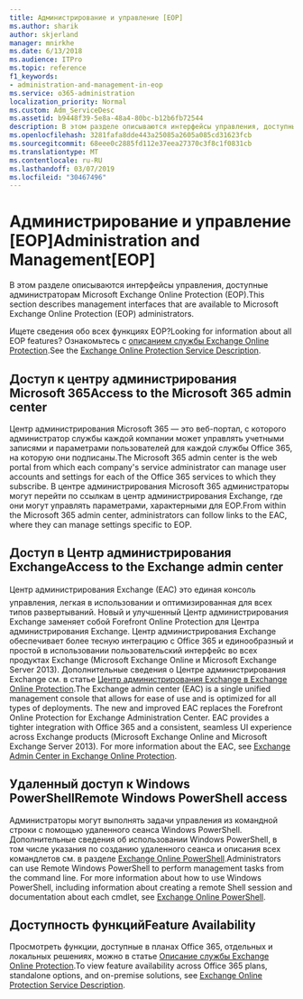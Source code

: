 ```yaml
---
title: Администрирование и управление [EOP]
ms.author: sharik
author: skjerland
manager: mnirkhe
ms.date: 6/13/2018
ms.audience: ITPro
ms.topic: reference
f1_keywords:
- administration-and-management-in-eop
ms.service: o365-administration
localization_priority: Normal
ms.custom: Adm_ServiceDesc
ms.assetid: b9448f39-5e8a-48a4-80bc-b12b6fb72544
description: В этом разделе описываются интерфейсы управления, доступные администраторам Microsoft Exchange Online Protection (EOP).
ms.openlocfilehash: 3281fafa8dde443a25085a2605a085cd31623fcb
ms.sourcegitcommit: 68eee0c2885fd112e37eea27370c3f8c1f0831cb
ms.translationtype: MT
ms.contentlocale: ru-RU
ms.lasthandoff: 03/07/2019
ms.locfileid: "30467496"
---
```

# <a name="administration-and-managementeop"></a><span data-ttu-id="5aa04-103">Администрирование и управление [EOP]</span><span class="sxs-lookup"><span data-stu-id="5aa04-103">Administration and Management[EOP]</span></span>

<span data-ttu-id="5aa04-104">В этом разделе описываются интерфейсы управления, доступные администраторам Microsoft Exchange Online Protection (EOP).</span><span class="sxs-lookup"><span data-stu-id="5aa04-104">This section describes management interfaces that are available to Microsoft Exchange Online Protection (EOP) administrators.</span></span>
  
<span data-ttu-id="5aa04-105">Ищете сведения обо всех функциях EOP?</span><span class="sxs-lookup"><span data-stu-id="5aa04-105">Looking for information about all EOP features?</span></span> <span data-ttu-id="5aa04-106">Ознакомьтесь с [описанием службы Exchange Online Protection](exchange-online-protection-service-description.md).</span><span class="sxs-lookup"><span data-stu-id="5aa04-106">See the [Exchange Online Protection Service Description](exchange-online-protection-service-description.md).</span></span>
  
## <a name="access-to-the-microsoft-365-admin-center"></a><span data-ttu-id="5aa04-107">Доступ к центру администрирования Microsoft 365</span><span class="sxs-lookup"><span data-stu-id="5aa04-107">Access to the Microsoft 365 admin center</span></span>
<span data-ttu-id="5aa04-108"><a name="BKMK_accesstotheoffice365admincenter"> </a></span><span class="sxs-lookup"><span data-stu-id="5aa04-108"></span></span>

<span data-ttu-id="5aa04-109">Центр администрирования Microsoft 365 — это веб-портал, с которого администратор службы каждой компании может управлять учетными записями и параметрами пользователей для каждой службы Office 365, на которую они подписаны.</span><span class="sxs-lookup"><span data-stu-id="5aa04-109">The Microsoft 365 admin center is the web portal from which each company's service administrator can manage user accounts and settings for each of the Office 365 services to which they subscribe.</span></span> <span data-ttu-id="5aa04-110">В центре администрирования Microsoft 365 администраторы могут перейти по ссылкам в центр администрирования Exchange, где они могут управлять параметрами, характерными для EOP.</span><span class="sxs-lookup"><span data-stu-id="5aa04-110">From within the Microsoft 365 admin center, administrators can follow links to the EAC, where they can manage settings specific to EOP.</span></span>
  
## <a name="access-to-the-exchange-admin-center"></a><span data-ttu-id="5aa04-111">Доступ в Центр администрирования Exchange</span><span class="sxs-lookup"><span data-stu-id="5aa04-111">Access to the Exchange admin center</span></span>
<span data-ttu-id="5aa04-112"><a name="BKMK_accesstotheexchangeadmincenter"> </a></span><span class="sxs-lookup"><span data-stu-id="5aa04-112"></span></span>

<span data-ttu-id="5aa04-p103">Центр администрирования Exchange (EAC)  это единая консоль управления, легкая в использовании и оптимизированная для всех типов развертываний. Новый и улучшенный Центр администрирования Exchange заменяет собой Forefront Online Protection для Центра администрирования Exchange. Центр администрирования Exchange обеспечивает более тесную интеграцию с Office 365 и единообразный и простой в использовании пользовательский интерфейс во всех продуктах Exchange (Microsoft Exchange Online и Microsoft Exchange Server 2013). Дополнительные сведения о Центре администрирования Exchange см. в статье [Центр администрирования Exchange в Exchange Online Protection](https://go.microsoft.com/fwlink/p/?LinkId=282381).</span><span class="sxs-lookup"><span data-stu-id="5aa04-p103">The Exchange admin center (EAC) is a single unified management console that allows for ease of use and is optimized for all types of deployments. The new and improved EAC replaces the Forefront Online Protection for Exchange Administration Center. EAC provides a tighter integration with Office 365 and a consistent, seamless UI experience across Exchange products (Microsoft Exchange Online and Microsoft Exchange Server 2013). For more information about the EAC, see [Exchange Admin Center in Exchange Online Protection](https://go.microsoft.com/fwlink/p/?LinkId=282381).</span></span>
  
## <a name="remote-windows-powershell-access"></a><span data-ttu-id="5aa04-117">Удаленный доступ к Windows PowerShell</span><span class="sxs-lookup"><span data-stu-id="5aa04-117">Remote Windows PowerShell access</span></span>
<span data-ttu-id="5aa04-118"><a name="BKMK_remotewindowspowershellaccess"> </a></span><span class="sxs-lookup"><span data-stu-id="5aa04-118"></span></span>

 <span data-ttu-id="5aa04-p104">Администраторы могут выполнять задачи управления из командной строки с помощью удаленного сеанса Windows PowerShell. Дополнительные сведения об использовании Windows PowerShell, в том числе указания по созданию удаленного сеанса и описания всех командлетов см. в разделе [Exchange Online PowerShell](https://go.microsoft.com/fwlink/p/?LinkId=282266).</span><span class="sxs-lookup"><span data-stu-id="5aa04-p104">Administrators can use Remote Windows PowerShell to perform management tasks from the command line. For more information about how to use Windows PowerShell, including information about creating a remote Shell session and documentation about each cmdlet, see [Exchange Online PowerShell](https://go.microsoft.com/fwlink/p/?LinkId=282266).</span></span>
  
## <a name="feature-availability"></a><span data-ttu-id="5aa04-121">Доступность функций</span><span class="sxs-lookup"><span data-stu-id="5aa04-121">Feature Availability</span></span>
<span data-ttu-id="5aa04-122"><a name="BKMK_remotewindowspowershellaccess"> </a></span><span class="sxs-lookup"><span data-stu-id="5aa04-122"></span></span>

<span data-ttu-id="5aa04-123">Просмотреть функции, доступные в планах Office 365, отдельных и локальных решениях, можно в статье [Описание службы Exchange Online Protection](exchange-online-protection-service-description.md).</span><span class="sxs-lookup"><span data-stu-id="5aa04-123">To view feature availability across Office 365 plans, standalone options, and on-premise solutions, see [Exchange Online Protection Service Description](exchange-online-protection-service-description.md).</span></span>
  

